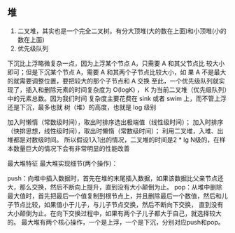 ## 堆

1. 二叉堆，其实也是一个完全二叉树。有分大顶堆(大的数在上面)和小顶堆(小的数在上面)
2. 优先级队列

下沉⽐上浮略微复杂⼀点，因为上浮某个节点 A，只需要 A 和其⽗节点⽐ 较⼤⼩即可；但是下沉某个节点 A，需要 A 和其两个⼦节点⽐较⼤⼩，如 果 A 不是最⼤的就需要调整位置，要把较⼤的那个⼦节点和 A 交换
⾄此，⼀个优先级队列就实现了，插⼊和删除元素的时间复杂度为 O(logK) ， K 为当前⼆叉堆（优先级队列）中的元素总数。因为我们时间 复杂度主要花费在 sink 或者 swim 上，⽽不管上浮还是下沉，最多也就 树（堆）的⾼度，也就是 log 级别

加入时懒惰（常数级时间），取出时排序选出极端值（线性级时间）；
加入时排序（快排思想，线性级时间），取出时懒惰（常数级时间）；
利用二叉堆，入堆、出堆都是对数级时间。
所以假设1入1出的情况，二叉堆的时间是2 * lg N级的，在样本数量巨大的情况下会有非常明显的性能改善

最大堆特征
最大堆实现细节(两个操作)：

push：向堆中插入数据时，首先在堆的末尾插入数据，如果该数据比父亲节点还大，那么交换，然后不断向上提升，直到没有大小颠倒为止。
pop：从堆中删除最大值时，首先把最后一个值复制到根节点上，并且删除最后一个数值，然后和儿子节点比较，如果值小于儿子，与儿子节点交换，然后不断向下交换， 直到没有大小颠倒为止。在向下交换过程中，如果有两个子儿子都大于自己，就选择较大的。
最大堆有两个核心操作，一个是上浮，一个是下沉，分别对应push和pop。